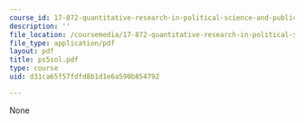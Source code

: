 ```yaml
---
course_id: 17-872-quantitative-research-in-political-science-and-public-policy-spring-2004
description: ''
file_location: /coursemedia/17-872-quantitative-research-in-political-science-and-public-policy-spring-2004/d31ca65f57fdfd8b1d1e6a590b854792_ps5sol.pdf
file_type: application/pdf
layout: pdf
title: ps5sol.pdf
type: course
uid: d31ca65f57fdfd8b1d1e6a590b854792

---
```

None
